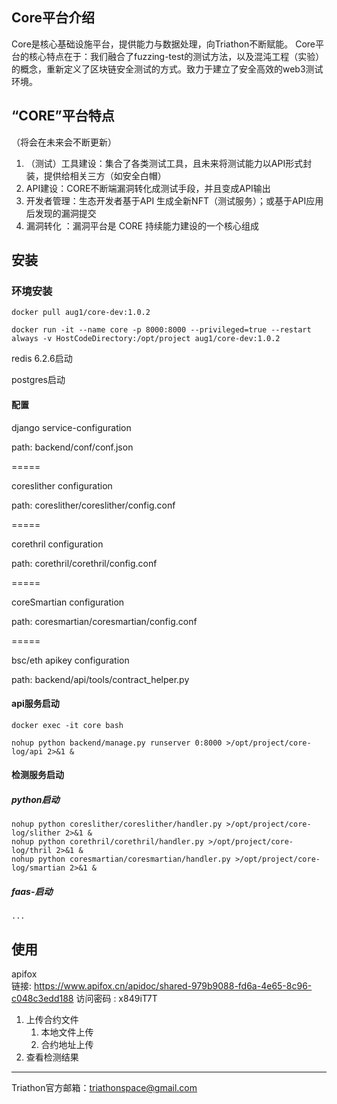 ## Core平台介绍

Core是核心基础设施平台，提供能力与数据处理，向Triathon不断赋能。
Core平台的核心特点在于：我们融合了fuzzing-test的测试方法，以及混沌工程（实验）的概念，重新定义了区块链安全测试的方式。致力于建立了安全高效的web3测试环境。

## “CORE”平台特点

（将会在未来会不断更新）

1. （测试）工具建设：集合了各类测试工具，且未来将测试能力以API形式封装，提供给相关三方（如安全白帽）
2. API建设：CORE不断端漏洞转化成测试手段，并且变成API输出
3. 开发者管理：生态开发者基于API 生成全新NFT（测试服务）；或基于API应用后发现的漏洞提交
4. 漏洞转化 ：漏洞平台是 CORE 持续能力建设的一个核心组成

## 安装

### 环境安装

```
docker pull aug1/core-dev:1.0.2

docker run -it --name core -p 8000:8000 --privileged=true --restart always -v HostCodeDirectory:/opt/project aug1/core-dev:1.0.2

```

redis 6.2.6启动

postgres启动

#### 配置

django service-configuration

path: backend/conf/conf.json

=====

coreslither configuration

path: coreslither/coreslither/config.conf

=====

corethril configuration

path: corethril/corethril/config.conf

=====

coreSmartian configuration

path: coresmartian/coresmartian/config.conf

=====

bsc/eth apikey configuration

path: backend/api/tools/contract_helper.py

#### api服务启动

```
docker exec -it core bash

nohup python backend/manage.py runserver 0:8000 >/opt/project/core-log/api 2>&1 &
```

#### 检测服务启动

##### python启动

```
nohup python coreslither/coreslither/handler.py >/opt/project/core-log/slither 2>&1 &
nohup python corethril/corethril/handler.py >/opt/project/core-log/thril 2>&1 &
nohup python coresmartian/coresmartian/handler.py >/opt/project/core-log/smartian 2>&1 &
```

##### faas-启动

```
...
```

## 使用

apifox  
链接: https://www.apifox.cn/apidoc/shared-979b9088-fd6a-4e65-8c96-c048c3edd188  访问密码 : x849iT7T 

1. 上传合约文件
   1. 本地文件上传
   2. 合约地址上传
2. 查看检测结果

---
Triathon官方邮箱：triathonspace@gmail.com
